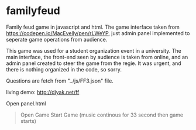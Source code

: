 # familyfeud
Family feud game in javascript and html. The game interface taken from https://codepen.io/MacEvelly/pen/rLWeYP, just admin panel implemented to seperate game operations from audience.


This game was used for a student organization event in a university. The main interface, the front-end seen by audience is taken from online, and an admin panel created to steer the game from the regie. It was urgent, and there is nothing organized in the code, so sorry.

Questions are fetch from "../js/FF3.json" file.


living demo: http://diyak.net/ff

Open panel.html
> Open Game
> Start Game (music continous for 33 second then game starts)
